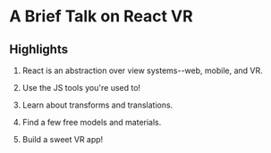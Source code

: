 # A Brief Talk on React VR

## Highlights

1. React is an abstraction over view systems--web, mobile, and VR.

1. Use the JS tools you're used to!

1. Learn about transforms and translations.

1. Find a few free models and materials.

1. Build a sweet VR app!

